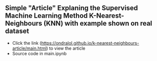 ## Simple "Article" Explaning the Supervised Machine Learning Method K-Nearest-Neighbours (KNN) with example shown on real dataset
- Click the link (https://ondralol.github.io/k-nearest-neighbours-article/main.html) to view the article
- Source code in main.ipynb
